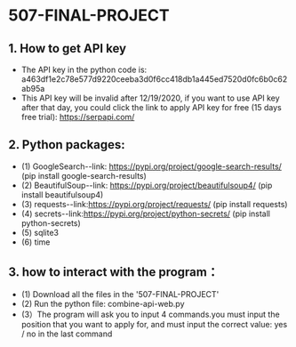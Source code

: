 # 507-FINAL-PROJECT
## 1. How to get API key
* The API key in the python code is: a463df1e2c78e577d9220ceeba3d0f6cc418db1a445ed7520d0fc6b0c62ab95a
* This API key will be invalid after 12/19/2020, if you want to use API key after that day, you could click the link to apply API key for free (15 days free trial): https://serpapi.com/
## 2. Python packages:
* (1) GoogleSearch--link: https://pypi.org/project/google-search-results/ (pip install google-search-results)
* (2) BeautifulSoup--link: https://pypi.org/project/beautifulsoup4/ (pip install beautifulsoup4)
* (3) requests--link:https://pypi.org/project/requests/ (pip install requests)
* (4) secrets--link:https://pypi.org/project/python-secrets/ (pip install python-secrets)
* (5) sqlite3
* (6) time
## 3. how to interact with the program：
* (1) Download all the files in the '507-FINAL-PROJECT'
* (2) Run the python file: combine-api-web.py
* (3）The program will ask you to input 4 commands.you must input the position that you want to apply for, and must input the correct value: yes / no in the last command
